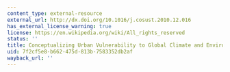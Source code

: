 ```yaml
---
content_type: external-resource
external_url: http://dx.doi.org/10.1016/j.cosust.2010.12.016
has_external_license_warning: true
license: https://en.wikipedia.org/wiki/All_rights_reserved
status: ''
title: Conceptualizing Urban Vulnerability to Global Climate and Environmental Change
uid: 7f2cf5e8-b662-475d-813b-7583352db2af
wayback_url: ''
---
```

